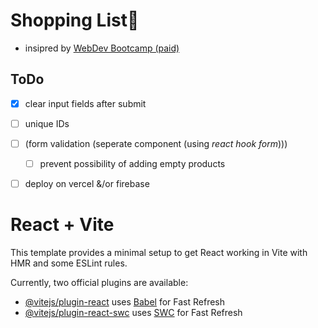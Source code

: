 # Shopping List📝
- insipred by [WebDev Bootcamp (paid)](https://www.udemy.com/course/the-web-developer-bootcamp/learn/lecture/37806842)


## ToDo
- [x] clear input fields after submit
- [ ] unique IDs
- [ ] (form validation (seperate component (using *react hook form*)))
  - [ ] prevent possibility of adding empty products 
- [ ] deploy on vercel &/or firebase




# React + Vite

This template provides a minimal setup to get React working in Vite with HMR and some ESLint rules.

Currently, two official plugins are available:

- [@vitejs/plugin-react](https://github.com/vitejs/vite-plugin-react/blob/main/packages/plugin-react/README.md) uses [Babel](https://babeljs.io/) for Fast Refresh
- [@vitejs/plugin-react-swc](https://github.com/vitejs/vite-plugin-react-swc) uses [SWC](https://swc.rs/) for Fast Refresh
